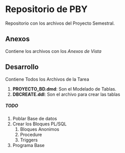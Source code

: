 # Repositorio de PBY
Repositorio con los archivos del Proyecto Semestral.
## Anexos
Contiene los archivos con los *Anexos de Vista*
## Desarrollo
Contiene Todos los Archivos de la Tarea

 1. **PROYECTO_BD.dmd**: Son el Modelado de Tablas.
 2. **DBCREATE.ddl**: Son el archivo para crear las tablas

##### TODO
1. Poblar Base de datos
2. Crear los Bloques PL/SQL
	1. Bloques Anonimos
	2. Procedure
	3. Triggers
3. Programa Base 

